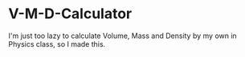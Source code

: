 # V-M-D-Calculator
I'm just too lazy to calculate Volume, Mass and Density by my own in Physics class, so I made this.
